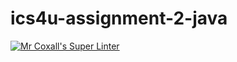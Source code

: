 # ics4u-assignment-2-java
[![Mr Coxall's Super Linter](https://github.com/sydneykuhn/ics4u-assignment-2-java/workflows/Mr%20Coxall's%20Super%20Linter/badge.svg)](https://github.com/sydneykuhn/ics4u-assignment-2-java/actions/)
